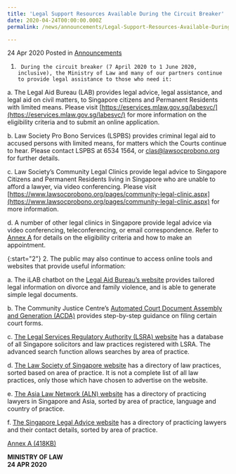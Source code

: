 ```yaml
---
title: 'Legal Support Resources Available During the Circuit Breaker'
date: 2020-04-24T00:00:00.000Z
permalink: /news/announcements/Legal-Support-Resources-Available-During-the-Circuit-Breaker

---
```



24 Apr 2020 Posted in [Announcements](/news/announcements)


1.      During the circuit breaker (7 April 2020 to 1 June 2020, inclusive), the Ministry of Law and many of our partners continue to provide legal assistance to those who need it:

a.  The Legal Aid Bureau (LAB) provides legal advice, legal assistance, and legal aid on civil matters, to Singapore citizens and Permanent Residents with limited means. Please visit [https://eservices.mlaw.gov.sg/labesvc/](https://eservices.mlaw.gov.sg/labesvc/) for more information on the eligibility criteria and to submit an online application.

b.  Law Society Pro Bono Services (LSPBS) provides criminal legal aid to accused persons with limited means, for matters which the Courts continue to hear. Please contact LSPBS at 6534 1564, or <u>clas@lawsocprobono.org</u> for further details.

c.  Law Society’s Community Legal Clinics provide legal advice to Singapore Citizens and Permanent Residents living in Singapore who are unable to afford a lawyer, via video conferencing. Please visit [https://www.lawsocprobono.org/pages/community-legal-clinic.aspx](https://www.lawsocprobono.org/pages/community-legal-clinic.aspx) for more information.

d.  A number of other legal clinics in Singapore provide legal advice via video conferencing, teleconferencing, or email correspondence. Refer to <u>Annex A</u> for details on the eligibility criteria and how to make an appointment.

{:start="2"}
2.      The public may also continue to access online tools and websites that provide useful information:

a.  The iLAB chatbot on the [Legal Aid Bureau’s website](https://lab.mlaw.gov.sg/) provides tailored legal information on divorce and family violence, and is able to generate simple legal documents.

b.  The Community Justice Centre’s [Automated Court Document Assembly and Generation (ACDA)](https://www.cjc.org.sg/automated-court-documents-assembly/) provides step-by-step guidance on filing certain court forms.

c.  [The Legal Services Regulatory Authority (LSRA) website](https://eservices.mlaw.gov.sg/lsra/search-lawyer-or-law-firm/) has a database of all Singapore solicitors and law practices registered with LSRA. The advanced search function allows searches by area of practice.

d.  [The Law Society of Singapore website](https://www.lawsociety.org.sg/) has a directory of law practices, sorted based on area of practice. It is not a complete list of all law practices, only those which have chosen to advertise on the website.

e.  [The Asia Law Network (ALN) website](https://www.asialawnetwork.com/) has a directory of practicing lawyers in Singapore and Asia, sorted by area of practice, language and country of practice.

f.  [The Singapore Legal Advice website](https://singaporelegaladvice.com/) has a directory of practicing lawyers and their contact details, sorted by area of practice.

[Annex A (418KB)](/files/news/announcements/2020/01/Annex_A–List_of_Legal_Clinics_Operating_during_the_Circuit_Breaker.pdf)

<b>MINISTRY OF LAW</b>
<br>
<b>24 APR 2020</b>

